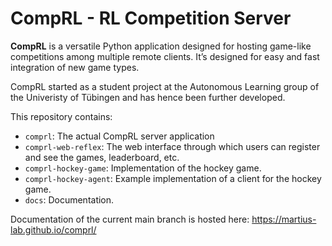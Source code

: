 CompRL - RL Competition Server
==============================

**CompRL** is a versatile Python application designed for hosting game-like competitions
among multiple remote clients. It’s designed for easy and fast integration of new game
types.

CompRL started as a student project at the Autonomous Learning group of the Univeristy
of Tübingen and has hence been further developed.


This repository contains:

- `comprl`: The actual CompRL server application
- `comprl-web-reflex`: The web interface through which users can register and see the
  games, leaderboard, etc.
- `comprl-hockey-game`: Implementation of the hockey game.
- `comprl-hockey-agent`: Example implementation of a client for the hockey game.
- `docs`: Documentation.

Documentation of the current main branch is hosted here:
https://martius-lab.github.io/comprl/
